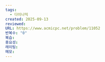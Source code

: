 ```yaml
---
tags:
  - 다이나믹
created: 2025-09-13
reviewed:
URL: https://www.acmicpc.net/problem/11052
반복수: "0"
복습:
중요성:
레이팅:
메모:
---
```

